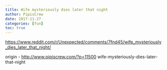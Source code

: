 ```yaml
---
title: Wife mysteriously dies later that night
author: PipisCrew
date: 2017-11-27
categories: [fun]
toc: true
---
```


https://www.reddit.com/r/Unexpected/comments/7fnd45/wife_mysteriously_dies_later_that_night/

origin - http://www.pipiscrew.com/?p=11500 wife-mysteriously-dies-later-that-night